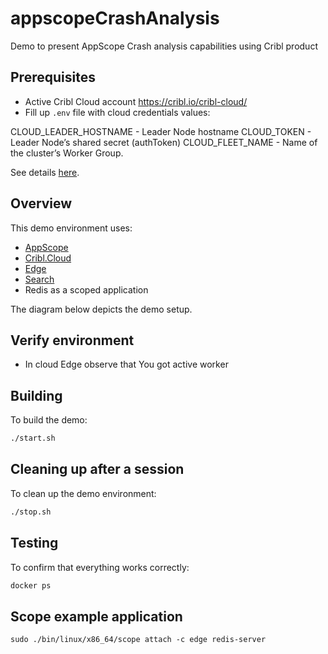 # appscopeCrashAnalysis
Demo to present AppScope Crash analysis capabilities using Cribl product

## Prerequisites

- Active Cribl Cloud account https://cribl.io/cribl-cloud/
- Fill up `.env` file with cloud credentials values:

CLOUD_LEADER_HOSTNAME - Leader Node hostname
CLOUD_TOKEN - Leader Node’s shared secret (authToken)
CLOUD_FLEET_NAME - Name of the cluster’s Worker Group.

See details [here](https://docs.cribl.io/edge/environment-variables/).


## Overview
This demo environment uses:

- [AppScope](https://cribl.io/appscope/)
- [Cribl.Cloud](https://cribl.io/cribl-cloud/)
- [Edge](https://cribl.io/edge/)
- [Search](https://cribl.io/search/)
- Redis as a scoped application

The diagram below depicts the demo setup.

## Verify environment

- In cloud Edge observe that You got active worker

## Building

To build the demo:

```bash
./start.sh
```

## Cleaning up after a session

To clean up the demo environment:

```bash
./stop.sh
```


## Testing

To confirm that everything works correctly:

```bash
docker ps
```

## Scope example application
```
sudo ./bin/linux/x86_64/scope attach -c edge redis-server
```
